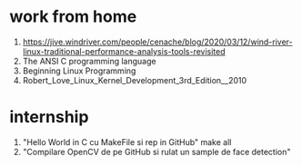 # work from home
1. https://jive.windriver.com/people/cenache/blog/2020/03/12/wind-river-linux-traditional-performance-analysis-tools-revisited
2. The ANSI C programming language
3. Beginning Linux Programming
4. Robert_Love_Linux_Kernel_Development_3rd_Edition__2010

# internship
1. "Hello World in C cu MakeFile si rep in GitHub"
make all
2. "Compilare OpenCV de pe GitHub si rulat un sample de face detection"
